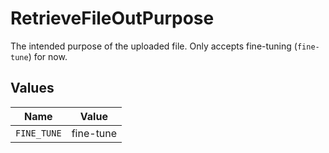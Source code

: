 # RetrieveFileOutPurpose

The intended purpose of the uploaded file. Only accepts fine-tuning (`fine-tune`) for now.


## Values

| Name        | Value       |
| ----------- | ----------- |
| `FINE_TUNE` | fine-tune   |
